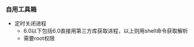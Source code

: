 <body marginheight="0"><h3>自用工具箱</h3>
<ul>
<li>定时关闭进程<ul>
<li>6.0以下包括6.0直接用第三方库获取进程，以上则用shell命令获取解析</li>
<li>需要root权限</li>
</ul>
</li>
</ul>